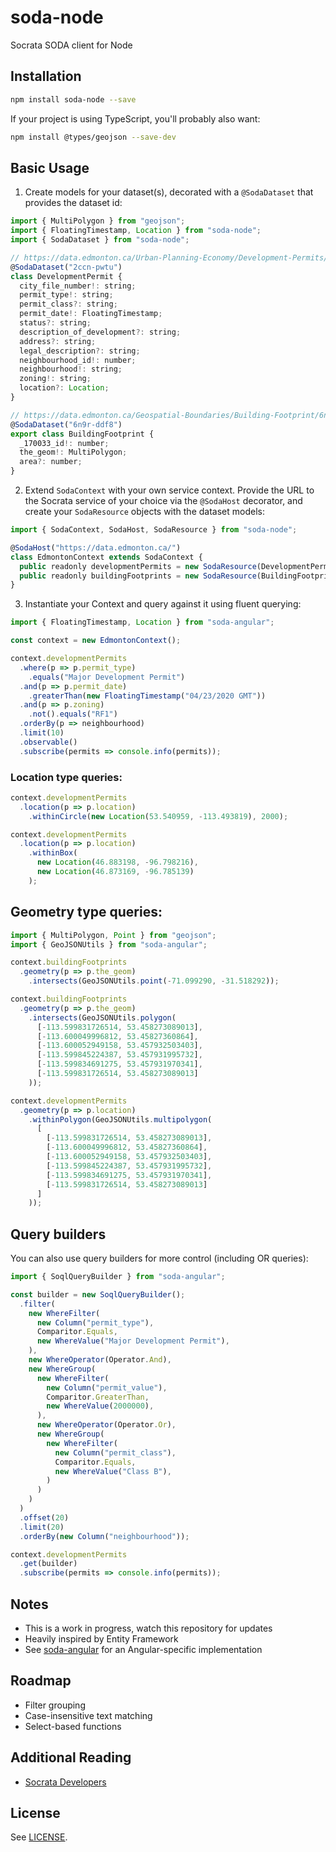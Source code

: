 # soda-node
Socrata SODA client for Node

## Installation

```bash
npm install soda-node --save
```

If your project is using TypeScript, you'll probably also want:
```bash
npm install @types/geojson --save-dev
```

## Basic Usage

1. Create models for your dataset(s), decorated with a `@SodaDataset` that provides the dataset id:

```js
import { MultiPolygon } from "geojson";
import { FloatingTimestamp, Location } from "soda-node";
import { SodaDataset } from "soda-node";

// https://data.edmonton.ca/Urban-Planning-Economy/Development-Permits/2ccn-pwtu
@SodaDataset("2ccn-pwtu")
class DevelopmentPermit {
  city_file_number!: string;
  permit_type!: string;
  permit_class?: string;
  permit_date!: FloatingTimestamp;
  status?: string;
  description_of_development?: string;
  address?: string;
  legal_description?: string;
  neighbourhood_id!: number;
  neighbourhood!: string;
  zoning!: string;
  location?: Location;
}

// https://data.edmonton.ca/Geospatial-Boundaries/Building-Footprint/6n9r-ddf8
@SodaDataset("6n9r-ddf8")
export class BuildingFootprint {
  _170033_id!: number;
  the_geom!: MultiPolygon;
  area?: number;
}
```

2. Extend `SodaContext` with your own service context.
Provide the URL to the Socrata service of your choice via the `@SodaHost` decorator,
and create your `SodaResource` objects with the dataset models:

```js
import { SodaContext, SodaHost, SodaResource } from "soda-node";

@SodaHost("https://data.edmonton.ca/")
class EdmontonContext extends SodaContext {
  public readonly developmentPermits = new SodaResource(DevelopmentPermit, this);
  public readonly buildingFootprints = new SodaResource(BuildingFootprint, this);
}
```

3. Instantiate your Context and query against it using fluent querying:

```js
import { FloatingTimestamp, Location } from "soda-angular";

const context = new EdmontonContext();

context.developmentPermits
  .where(p => p.permit_type)
    .equals("Major Development Permit")
  .and(p => p.permit_date)
    .greaterThan(new FloatingTimestamp("04/23/2020 GMT"))
  .and(p => p.zoning)
    .not().equals("RF1")
  .orderBy(p => neighbourhood)
  .limit(10)
  .observable()
  .subscribe(permits => console.info(permits));
```

### Location type queries:

```js
context.developmentPermits
  .location(p => p.location)
    .withinCircle(new Location(53.540959, -113.493819), 2000);

context.developmentPermits
  .location(p => p.location)
    .withinBox(
      new Location(46.883198, -96.798216),
      new Location(46.873169, -96.785139)
    );
```

## Geometry type queries:

```js
import { MultiPolygon, Point } from "geojson";
import { GeoJSONUtils } from "soda-angular";

context.buildingFootprints
  .geometry(p => p.the_geom)
    .intersects(GeoJSONUtils.point(-71.099290, -31.518292));

context.buildingFootprints
  .geometry(p => p.the_geom)
    .intersects(GeoJSONUtils.polygon(
      [-113.599831726514, 53.458273089013],
      [-113.600049996812, 53.45827360864],
      [-113.600052949158, 53.457932503403],
      [-113.599845224387, 53.457931995732],
      [-113.599834691275, 53.457931970341],
      [-113.599831726514, 53.458273089013]
    ));

context.developmentPermits
  .geometry(p => p.location)
    .withinPolygon(GeoJSONUtils.multipolygon(
      [
        [-113.599831726514, 53.458273089013],
        [-113.600049996812, 53.45827360864],
        [-113.600052949158, 53.457932503403],
        [-113.599845224387, 53.457931995732],
        [-113.599834691275, 53.457931970341],
        [-113.599831726514, 53.458273089013]
      ]
    ));
```

## Query builders

You can also use query builders for more control (including OR queries):

```js
import { SoqlQueryBuilder } from "soda-angular";

const builder = new SoqlQueryBuilder();
  .filter(
    new WhereFilter(
      new Column("permit_type"),
      Comparitor.Equals,
      new WhereValue("Major Development Permit"),
    ),
    new WhereOperator(Operator.And),
    new WhereGroup(
      new WhereFilter(
        new Column("permit_value"),
        Comparitor.GreaterThan,
        new WhereValue(2000000),
      ),
      new WhereOperator(Operator.Or),
      new WhereGroup(
        new WhereFilter(
          new Column("permit_class"),
          Comparitor.Equals,
          new WhereValue("Class B"),
        )
      )
    )
  )
  .offset(20)
  .limit(20)
  .orderBy(new Column("neighbourhood"));

context.developmentPermits
  .get(builder)
  .subscribe(permits => console.info(permits));
```

## Notes
* This is a work in progress, watch this repository for updates
* Heavily inspired by Entity Framework
* See [soda-angular](https://github.com/Daveography/soda-angular/) for an Angular-specific implementation

## Roadmap
* Filter grouping
* Case-insensitive text matching
* Select-based functions

## Additional Reading

* [Socrata Developers](https://dev.socrata.com/)

## License

See [LICENSE](https://github.com/Daveography/soda-node/blob/master/LICENSE).